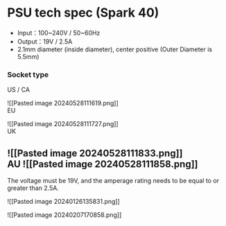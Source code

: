 # PSU tech spec (Spark 40)

-   Input：100~240V / 50~60Hz
-   Output：19V / 2.5A 
-   2.1mm diameter (inside diameter), center positive
	(Outer Diameter is 5.5mm)


### Socket type

US / CA

![[Pasted image 20240528111619.png]]
<br>
EU

![[Pasted image 20240528111727.png]]
<br>
UK

![[Pasted image 20240528111833.png]]
<br>
AU
![[Pasted image 20240528111858.png]]
<br>
---
The voltage must be 19V, and the amperage rating needs to be equal to or greater than 2.5A.
 
![[Pasted image 20240126135831.png]]

![[Pasted image 20240207170858.png]]

